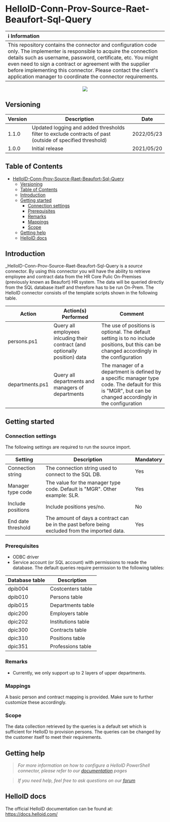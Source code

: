 # HelloID-Conn-Prov-Source-Raet-Beaufort-Sql-Query

| :information_source: Information |
|:---------------------------|
| This repository contains the connector and configuration code only. The implementer is responsible to acquire the connection details such as username, password, certificate, etc. You might even need to sign a contract or agreement with the supplier before implementing this connector. Please contact the client's application manager to coordinate the connector requirements.       |

<p align="center">
  <img src="https://user-images.githubusercontent.com/69046642/169818678-fc147a85-ad76-4791-bf35-e885d3185777.jpg">
</p>

## Versioning
| Version | Description | Date |
| - | - | - |
| 1.1.0   | Updated logging and added thresholds filter to exclude contracts of past (outside of specified threshold) | 2022/05/23  |
| 1.0.0   | Initial release | 2021/05/20  |

<!-- TABLE OF CONTENTS -->
## Table of Contents
- [HelloID-Conn-Prov-Source-Raet-Beaufort-Sql-Query](#helloid-conn-prov-source-raet-beaufort-sql-query)
  - [Versioning](#versioning)
  - [Table of Contents](#table-of-contents)
  - [Introduction](#introduction)
  - [Getting started](#getting-started)
    - [Connection settings](#connection-settings)
    - [Prerequisites](#prerequisites)
    - [Remarks](#remarks)
    - [Mappings](#mappings)
    - [Scope](#scope)
  - [Getting help](#getting-help)
  - [HelloID docs](#helloid-docs)

## Introduction
_HelloID-Conn-Prov-Source-Raet-Beaufort-Sql-Query is a _source_ connector. By using this connector you will have the ability to retrieve employee and contract data from the HR Core Pulic On-Premises (previously known as Beaufort) HR system. The data will be queried directly from the SQL database itself and therefore has to be run On-Prem.
The HelloID connector consists of the template scripts shown in the following table.


| Action          | Action(s) Performed                                                         | Comment                           | 
| --------------- | --------------------------------------------------------------------------- | --------------------------------  |
| persons.ps1     | Query all employees inlcuding their contract (and optionally position) data | The use of positions is optional. The default setting is to no include positions, but this can be changed accordingly in the configuration  |
| departments.ps1 | Query all departments and managers of departments                           | The manager of a department is defined by a specific manager type code. The default for this is "MGR", but can be changed accordingly in the configuration |


## Getting started
### Connection settings
The following settings are required to run the source import.

| Setting             | Description                                                                                     | Mandatory   |
| ------------------- | ----------------------------------------------------------------------------------------------- | ----------- |
| Connection string   | The connection string used to connect to the SQL DB.                                            | Yes         |
| Manager type code   | The value for the manager type code. Default is "MGR". Other example: SLR.                      | Yes         |
| Include positions   | Include positions yes/no.                                                                       | No          |
| End date threshold  | The amount of days a contract can be in the past before being excluded from the imported data.  | Yes         |

### Prerequisites
- ODBC driver
- Service account (or SQL account) with permissions to reade the database. The default queries require permission to the following tables:

| Database table            | Description            |
| ------------------------- | ---------------------- |
| dpib004                   | Costcenters table      |
| dpib010                   | Persons table          |
| dpib015                   | Departments table      |
| dpic200                   | Employers table        |
| dpic202                   | Institutions table     |
| dpic300                   | Contracts table        |
| dpic310                   | Positions table        |
| dpic351                   | Professions table      |

### Remarks
 - Currently, we only support up to 2 layers of upper departments.

### Mappings
A basic person and contract mapping is provided. Make sure to further customize these accordingly.

### Scope
The data collection retrieved by the queries is a default set which is sufficient for HelloID to provision persons.
The queries can be changed by the customer itself to meet their requirements.

## Getting help
> _For more information on how to configure a HelloID PowerShell connector, please refer to our [documentation](https://docs.helloid.com/hc/en-us/articles/360012558020-Configure-a-custom-PowerShell-target-system) pages_

> _If you need help, feel free to ask questions on our [forum](https://forum.helloid.com)_

## HelloID docs
The official HelloID documentation can be found at: https://docs.helloid.com/
